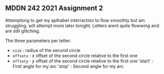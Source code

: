 ## MDDN 242 2021 Assignment 2

Attemptong to get my aplhabet interraction to flow smoothly but am struggling, will attempt more later tonight. Letters arent quite flowwing and are still glitching.



The three parameters per letter:
  * `size` : radius of the second circle
  * `offsetx` : x offset of the second circle relative to the first one
  * `offsety` : y offset of the second circle relative to the first one
  'start' : First angle for my arc
  'stop' : Second angle for my arc


